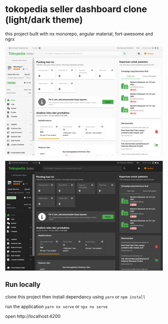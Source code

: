 # tokopedia seller dashboard clone (light/dark theme)

this project built with nx monorepo, angular material, fort-awesome and ngrx  


![light theme](https://raw.githubusercontent.com/madipta/tokopedia-angular-material-theming/main/screen_shot/light-theme.png)  

![dark theme](https://raw.githubusercontent.com/madipta/tokopedia-angular-material-theming/main/screen_shot/dark-theme.png)

## Run locally

clone this project then install dependancy using
`yarn` or `npm install`

run the application 
`yarn nx serve` or `npx nx serve`

open http://localhost:4200
